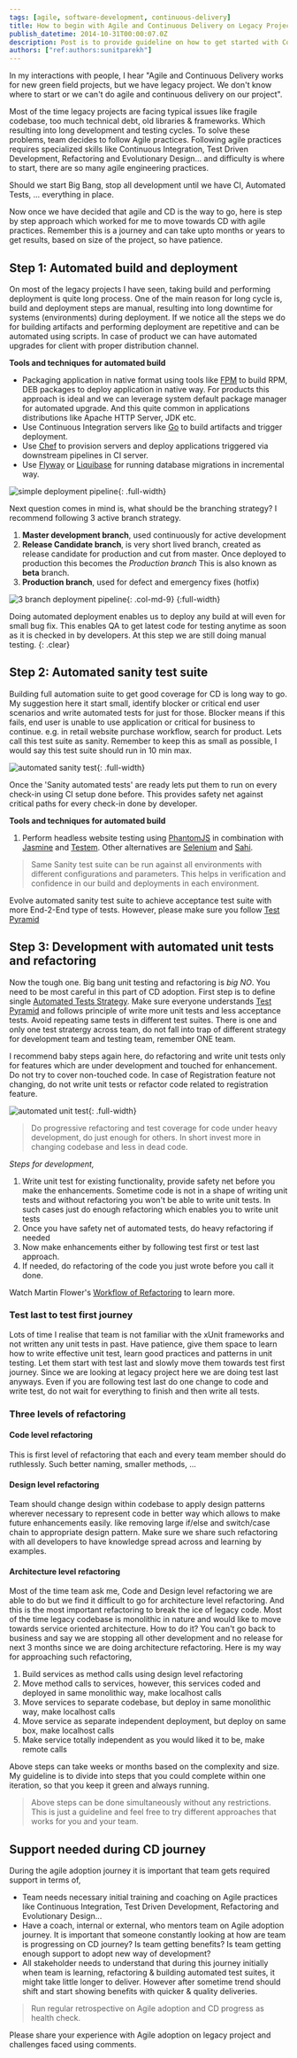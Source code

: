 ```yaml
---
tags: [agile, software-development, continuous-delivery]
title: How to begin with Agile and Continuous Delivery on Legacy Projects?
publish_datetime: 2014-10-31T00:00:07.0Z
description: Post is to provide guideline on how to get started with Continuous Delivery on Legacy Projects. "Agile and Continuous Delivery works for new green field projects, but we have legacy project. We don't to where to start or we can't do agile".
authors: ["ref:authors:sunitparekh"]
---
```


In my interactions with people, I hear "Agile and Continuous Delivery works for new green field projects, but we have legacy project. We don't know where to start or we can't do agile and continuous delivery on our project". 

Most of the time legacy projects are facing typical issues like fragile codebase, too much technical debt, old libraries &amp; frameworks. Which resulting into long development and testing cycles. To solve these problems, team decides to follow Agile practices. Following agile practices requires specialized skills like Continuous Integration, Test Driven Development, Refactoring and Evolutionary Design... and difficulty is where to start, there are so many agile engineering practices.

Should we start Big Bang, stop all development until we have CI, Automated Tests, ... everything in place.

Now once we have decided that agile and CD is the way to go, here is step by step approach which worked for me to move towards CD with agile practices. Remember this is a journey and can take upto months or years to get results, based on size of the project, so have patience.



## Step 1: Automated build and deployment

On most of the legacy projects I have seen, taking build and performing deployment is quite long process. One of the main reason for long cycle is, build and deployment steps are manual, resulting into long downtime for systems (environments) during deployment. If we notice all the steps we do for building artifacts and performing deployment are repetitive and can be automated using scripts. In case of product we can have automated upgrades for client with proper distribution channel.

**Tools and techniques for automated build**

- Packaging application in native format using tools like [FPM](https://github.com/jordansissel/fpm) to build RPM, DEB packages to deploy application in native way. For products this approach is ideal and we can leverage system default package manager for automated upgrade. And this quite common in applications distributions like Apache HTTP Server, JDK etc. 
- Use Continuous Integration servers like [Go](http://www.go.cd/) to build artifacts and trigger deployment.
- Use [Chef](http://www.getchef.com/chef/) to provision servers and deploy applications triggered via downstream pipelines in CI server.
- Use [Flyway](http://flywaydb.org/) or [Liquibase](http://www.liquibase.org/) for running database migrations in incremental way.


![simple deployment pipeline](ref:images:posts/agile-continuous-delivery-on-legacy-projects/images/simple-pipeline.svg){: .full-width}


Next question comes in mind is, what should be the branching strategy? I recommend following 3 active branch strategy. 

1. **Master development branch**, used continuously for active development
2. **Release Candidate branch**, is very short lived branch, created as release candidate for production and cut from master. Once deployed to production this becomes the _Production branch_ This is also known as **beta** branch. 
3. **Production branch**, used for defect and emergency fixes (hotfix)



![3 branch deployment pipeline](ref:images:posts/agile-continuous-delivery-on-legacy-projects/images/3-branch-pipeline.svg){: .col-md-9}
{:full-width}


Doing automated deployment enables us to deploy any build at will even for small bug fix. This enables QA to get latest code for testing anytime as soon as it is checked in by developers. At this step we are still doing manual testing. 
{: .clear}

## Step 2: Automated sanity test suite

Building full automation suite to get good coverage for CD is long way to go. My suggestion here it start small, identify blocker or critical end user scenarios and write automated tests for just for those. Blocker means if this fails, end user is unable to use application or critical for business to continue. e.g. in retail website purchase workflow, search for product. Lets call this test suite as sanity. Remember to keep this as small as possible, I would say this test suite should run in 10 min max. 
  
![automated sanity test](ref:images:posts/agile-continuous-delivery-on-legacy-projects/images/automated-sanity-test.svg){: .full-width}
  
Once the 'Sanity automated tests' are ready lets put them to run on every check-in using CI setup done before. This provides safety net against critical paths for every check-in done by developer.  

**Tools and techniques for automated build**

1. Perform headless website testing using [PhantomJS](http://phantomjs.org/headless-testing.html) in combination with [Jasmine](http://jasmine.github.io/) and [Testem](https://github.com/airportyh/testem). Other alternatives are [Selenium](http://docs.seleniumhq.org/) and [Sahi](http://sahi.co.in/sahi-open-source/).

 
> Same Sanity test suite can be run against all environments with different configurations and parameters. This helps in verification and confidence in our build and deployments in each environment.  

Evolve automated sanity test suite to achieve acceptance test suite with more End-2-End type of tests. However, please make sure you follow [Test Pyramid](http://martinfowler.com/bliki/TestPyramid.html) 
 
## Step 3: Development with automated unit tests and refactoring 

Now the tough one. Big bang unit testing and refactoring is *big NO*. You need to be most careful in this part of CD adoption. First step is to define single [Automated Tests Strategy](). Make sure everyone understands [Test Pyramid](http://martinfowler.com/bliki/TestPyramid.html) and follows principle of write more unit tests and less acceptance tests. Avoid repeating same tests in different test suites. There is one and only one test stratergy across team, do not fall into trap of different strategy for development team and testing team, remember ONE team.    

I recommend baby steps again here, do refactoring and write unit tests only for features which are under development and touched for enhancement. Do not try to cover non-touched code. In case of Registration feature not changing, do not write unit tests or refactor code related to registration feature. 

![automated unit test](ref:images:posts/agile-continuous-delivery-on-legacy-projects/images/automated-unit-test.svg){: .full-width}

> Do progressive refactoring and test coverage for code under heavy development, do just enough for others. In short invest more in changing codebase and less in dead code.  

*Steps for development,*

1. Write unit test for existing functionality, provide safety net before you make the enhancements. Sometime code is not in a shape of writing unit tests and without refactoring you won't be able to write unit tests. In such cases just do enough refactoring which enables you to write unit tests
3. Once you have safety net of automated tests, do heavy refactoring if needed 
4. Now make enhancements either by following test first or test last approach.
5. If needed, do refactoring of the code you just wrote before you call it done.

Watch Martin Flower's [Workflow of Refactoring](https://www.youtube.com/watch?v=vqEg37e4Mkw) to learn more.
 
### Test last to test first journey

Lots of time I realise that team is not familiar with the xUnit frameworks and not written any unit tests in past. Have patience, give them space to learn how to write effective unit test, learn good practices and patterns in unit testing. Let them start with test last and slowly move them towards test first journey. Since we are looking at legacy project here we are doing test last anyways. Even if you are following test last do one change to code and write test, do not wait for everything to finish and then write all tests.

### Three levels of refactoring

#### Code level refactoring

This is first level of refactoring that each and every team member should do ruthlessly. Such better naming, smaller methods, ...
 
#### Design level refactoring

Team should change design within codebase to apply design patterns wherever necessary to represent code in better way which allows to make future enhancements easily. like removing large if/else and switch/case chain to appropriate design pattern. Make sure we share such refactoring with all developers to have knowledge spread across and learning by examples.
 
#### Architecture level refactoring

Most of the time team ask me, Code and Design level refactoring we are able to do but we find it difficult to go for architecture level refactoring. And this is the most important refactoring to break the ice of legacy code. Most of the time legacy codebase is monolithic in nature and would like to move towards service oriented architecture. How to do it? You can't go back to business and say we are stopping all other development and no release for next 3 months since we are doing architecture refactoring. Here is my way for approaching such refactoring, 
  
1. Build services as method calls using design level refactoring
2. Move method calls to services, however, this services coded and deployed in same monolithic way, make localhost calls 
3. Move services to separate codebase, but deploy in same monolithic way, make localhost calls
4. Move service as separate independent deployment, but deploy on same box, make localhost calls
5. Make service totally independent as you would liked it to be, make remote calls

Above steps can take weeks or months based on the complexity and size. My guideline is to divide into steps that you could complete within one iteration, so that you keep it green and always running.

> Above steps can be done simultaneously without any restrictions. This is just a guideline and feel free to try different approaches that works for you and your team.

## Support needed during CD journey

During the agile adoption journey it is important that team gets required support in terms of,

- Team needs necessary initial training and coaching on Agile practices like Continuous Integration, Test Driven Development, Refactoring and Evolutionary Design...
- Have a coach, internal or external, who mentors team on Agile adoption journey. It is important that someone constantly looking at how are team is progressing on CD journey? Is team getting benefits? Is team getting enough support to adopt new way of development?
- All stakeholder needs to understand that during this journey initially when team is learning, refactoring & building automated test suites, it might take little longer to deliver. However after sometime trend should shift and start showing benefits with quicker & quality deliveries.

> Run regular retrospective on Agile adoption and CD progress as health check.

Please share your experience with Agile adoption on legacy project and challenges faced using comments.
   




